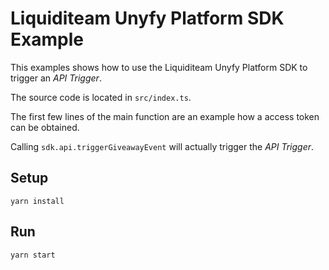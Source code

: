 # Liquiditeam Unyfy Platform SDK Example

This examples shows how to use the Liquiditeam Unyfy Platform SDK to trigger an _API Trigger_.

The source code is located in `src/index.ts`.

The first few lines of the main function are an example how a access token can be obtained.

Calling `sdk.api.triggerGiveawayEvent` will actually trigger the _API Trigger_.

## Setup

```shell
yarn install
```

## Run

```shell
yarn start
```
